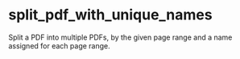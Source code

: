 # split_pdf_with_unique_names
Split a PDF into multiple PDFs, by the given page range and a name assigned for each page range.
